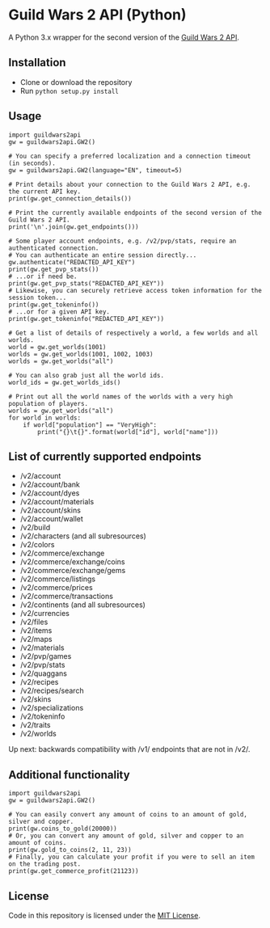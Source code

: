 # Guild Wars 2 API (Python)
A Python 3.x wrapper for the second version of the <a href="https://wiki.guildwars2.com/wiki/API:Main" target="_blank">Guild Wars 2 API</a>.

## Installation

- Clone or download the repository
- Run `python setup.py install`

## Usage

    import guildwars2api
    gw = guildwars2api.GW2()
    
    # You can specify a preferred localization and a connection timeout (in seconds).
    gw = guildwars2api.GW2(language="EN", timeout=5)
    
    # Print details about your connection to the Guild Wars 2 API, e.g. the current API key.
    print(gw.get_connection_details())
    
    # Print the currently available endpoints of the second version of the Guild Wars 2 API.
    print('\n'.join(gw.get_endpoints()))
    
    # Some player account endpoints, e.g. /v2/pvp/stats, require an authenticated connection.
    # You can authenticate an entire session directly...
    gw.authenticate("REDACTED_API_KEY")
    print(gw.get_pvp_stats())
    # ...or if need be.
    print(gw.get_pvp_stats("REDACTED_API_KEY"))
    # Likewise, you can securely retrieve access token information for the session token...
    print(gw.get_tokeninfo())
    # ...or for a given API key.
    print(gw.get_tokeninfo("REDACTED_API_KEY"))
    
    # Get a list of details of respectively a world, a few worlds and all worlds.
    world = gw.get_worlds(1001)
    worlds = gw.get_worlds(1001, 1002, 1003)
    worlds = gw.get_worlds("all")
    
    # You can also grab just all the world ids.
    world_ids = gw.get_worlds_ids()
    
    # Print out all the world names of the worlds with a very high population of players.
    worlds = gw.get_worlds("all")
    for world in worlds:
        if world["population"] == "VeryHigh":
            print("{}\t{}".format(world["id"], world["name"]))

## List of currently supported endpoints

- /v2/account
- /v2/account/bank
- /v2/account/dyes
- /v2/account/materials
- /v2/account/skins
- /v2/account/wallet
- /v2/build
- /v2/characters (and all subresources)
- /v2/colors
- /v2/commerce/exchange
- /v2/commerce/exchange/coins
- /v2/commerce/exchange/gems
- /v2/commerce/listings
- /v2/commerce/prices
- /v2/commerce/transactions
- /v2/continents (and all subresources)
- /v2/currencies
- /v2/files
- /v2/items
- /v2/maps
- /v2/materials
- /v2/pvp/games
- /v2/pvp/stats
- /v2/quaggans
- /v2/recipes
- /v2/recipes/search
- /v2/skins
- /v2/specializations
- /v2/tokeninfo
- /v2/traits
- /v2/worlds

Up next: backwards compatibility with /v1/ endpoints that are not in /v2/.

## Additional functionality

    import guildwars2api
    gw = guildwars2api.GW2()
    
    # You can easily convert any amount of coins to an amount of gold, silver and copper.
    print(gw.coins_to_gold(20000))
    # Or, you can convert any amount of gold, silver and copper to an amount of coins.
    print(gw.gold_to_coins(2, 11, 23))
    # Finally, you can calculate your profit if you were to sell an item on the trading post.
    print(gw.get_commerce_profit(21123))

## License

Code in this repository is licensed under the [MIT License](LICENSE).
